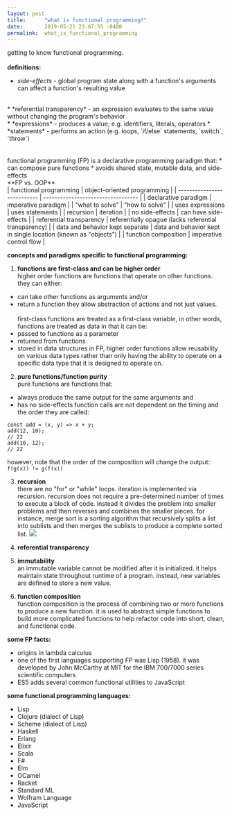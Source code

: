 ```yaml
---
layout: post
title:      "what is functional programming?"
date:       2019-05-21 23:07:55 -0400
permalink:  what_is_functional_programming
---
```



getting to know functional programming.
<br><br>
**definitions:**
* *side-effects* - global program state along with a function's arguments can affect a function's resulting value
<br>
* *referential transparency* - an expression evaluates to the same value without changing the program's behavior
<br>
* *expressions* - produces a value; e.g. identifiers, literals, operators
* *statements* - performs an action (e.g. loops, `if/else` statements, `switch`, `throw`)
<br><br><br>
functional programming (FP) is a declarative programming paradigm that:
* can compose pure functions
* avoids shared state, mutable data, and side-effects<br>
**FP vs. OOP**<br>
| functional programming | object-oriented programming |
| --------------------------- | ---------------------------------- |
|    declarative paradigm    |          imperative paradigm          |
| "what to solve"        | "how to solve" |
| uses expressions | uses statements |
| recursion | iteration |
| no side-effects | can have side-effects  |
| referential transparency | referentially opague (lacks referential transparency) |
| data and behavior kept separate | data and behavior kept in single location (known as "objects") |
| function composition | imperative control flow |

**concepts and paradigms specific to functional programming:**
1) **functions are first-class and can be higher order**<br>
higher order functions are functions that operate on other functions. they can either:
- can take other functions as arguments and/or
- return a function
they allow abstraction of actions and not just values.
<br><br>
first-class functions are treated as a first-class variable, in other words, functions are treated as data in that it can be:
- passed to functions as a parameter
- returned from functions
- stored in data structures
in FP, higher order functions allow reusability on various data types rather than only having the ability to operate on a specific data type that it is designed to operate on.<br>
2) **pure functions/function purity**<br>
pure functions are functions that:
- always produce the same output for the same arguments and
- has no side-effects
function calls are not dependent on the timing and the order they are called:
```
const add = (x, y) => x + y;
add(12, 10); 
// 22
add(10, 12); 
// 22
```
however, note that the order of the composition will change the output:
`f(g(x)) != g(f(x))`<br>

3) **recursion**<br>
there are no "for" or "while" loops. iteration is implemented via recursion.
recursion does not require a pre-determined number of times to execute a block of code. instead it divides the problem into smaller problems and then reverses and combines the smaller pieces. for instance, merge sort is a sorting algorithm that recursively splits a list into sublists and then merges the sublists to produce a complete sorted list.
![](https://upload.wikimedia.org/wikipedia/commons/c/cc/Merge-sort-example-300px.gif)

4) **referential transparency**<br>

5) **immutability**<br>
an immutable variable cannot be modified after it is initialized. it helps maintain state throughout runtime of a program. instead, new variables are defined to store a new value.

6) **function composition**<br>
function composition is the process of combining two or more functions to produce a new function. it is used to abstract simple functions to build more complicated functions to help refactor code into short, clean, and functional code.<br>

**some FP facts:**
* origins in lambda calculus
* one of the first languages supporting FP was Lisp (1958). it was developed by John McCarthy at MIT for the IBM 700/7000 series scientific computers
* ES5 adds several common functional utilities to JavaScript

**some functional programming languages:**
* Lisp
* Clojure (dialect of Lisp)
* Scheme (dialect of Lisp)
* Haskell
* Erlang
* Elixir
* Scala
* F#
* Elm
* OCamel
* Racket
* Standard ML
* Wolfram Language
* JavaScript
